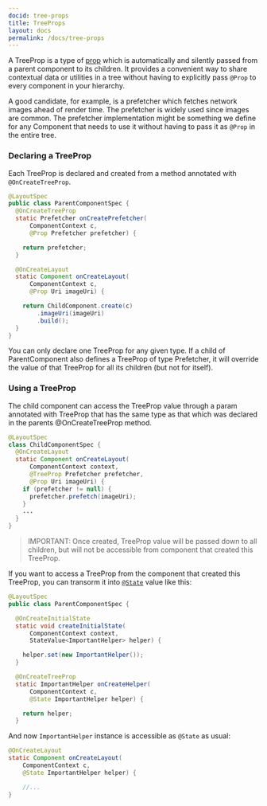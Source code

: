 ```yaml
---
docid: tree-props
title: TreeProps
layout: docs
permalink: /docs/tree-props
---
```


A TreeProp is a type of [prop](/docs/props) which is automatically and silently passed from a parent component to its children.
It provides a convenient way to share contextual data or utilities in a tree without having to explicitly pass `@Prop` to every component in your hierarchy.

A good candidate, for example, is a prefetcher which fetches network images ahead of render time. The prefetcher is widely used since images are common. The prefetcher implementation might be something we define for any Component that needs to use it without having to pass it as `@Prop` in the entire tree.

### Declaring a TreeProp

Each TreeProp is declared and created from a method annotated with `@OnCreateTreeProp`.

``` java
@LayoutSpec
public class ParentComponentSpec {
  @OnCreateTreeProp
  static Prefetcher onCreatePrefetcher(
      ComponentContext c,
      @Prop Prefetcher prefetcher) {

    return prefetcher;
  }

  @OnCreateLayout
  static Component onCreateLayout(
      ComponentContext c,
      @Prop Uri imageUri) {

    return ChildComponent.create(c)
        .imageUri(imageUri)
        .build();
  }
}
```

You can only declare one TreeProp for any given type. If a child of ParentComponent also defines a TreeProp of type Prefetcher, it will override the value of that TreeProp for all its children (but not for itself).

### Using a TreeProp #

The child component can access the TreeProp value through a param annotated with TreeProp that has the same type as that which was declared in the parents @OnCreateTreeProp method.

``` java
@LayoutSpec
class ChildComponentSpec {
  @OnCreateLayout
  static Component onCreateLayout(
      ComponentContext context,
      @TreeProp Prefetcher prefetcher,
      @Prop Uri imageUri) {
    if (prefetcher != null) {
      prefetcher.prefetch(imageUri);
    }
    ...
  }
}
```

> IMPORTANT: Once created, TreeProp value will be passed down to all children, but will not be accessible from component that created this TreeProp.

If you want to access a TreeProp from the component that created this TreeProp, you can transorm it into [`@State`](https://fblitho.com/docs/state) value like this:

```java
@LayoutSpec
public class ParentComponentSpec {

  @OnCreateInitialState
  static void createInitialState(
      ComponentContext context,
      StateValue<ImportantHelper> helper) {

    helper.set(new ImportantHelper());
  }

  @OnCreateTreeProp
  static ImportantHelper onCreateHelper(
      ComponentContext c,
      @State ImportantHelper helper) {

    return helper;
  }
```

And now `ImportantHelper` instance is accessible as `@State` as usual:

```java
@OnCreateLayout
static Component onCreateLayout(
    ComponentContext c,
    @State ImportantHelper helper) {

	//...
}
```
